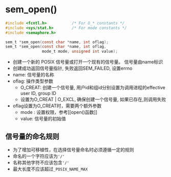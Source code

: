 # sem_open()

```c
#include <fcntl.h>           /* For O_* constants */
#include <sys/stat.h>        /* For mode constants */
#include <semaphore.h>

sem_t *sem_open(const char *name, int oflag);
sem_t *sem_open(const char *name, int oflag,
                mode_t mode, unsigned int value);
```

- 创建一个新的 POSIX 信号量或打开一个现有的信号量。 信号量由name标识
- 创建成功返回信号量指针, 失败返回SEM_FAILED, 设置errno
- name: 信号量的名称
- oflag: 操作类型参数
  - O_CREAT: 创建一个信号量, 用户id和组id分别设置为调用进程的effective user ID, group ID
  - 设置为O_CREAT | O_EXCL, 确保创建一个信号量, 如果已存在,则调用失败
- oflag设置为O_CREAT时，需要两个额外参数
  - mode : 设置权限，参考[[open()函数]] 
  - value: 信号量的初始值
  
##   信号量的命名规则

- 为了增加可移植性，在选择信号量命名时必须遵循一定的规则
- 命名的一个字符应该为`'/'`
- 名称其他字符不应该包含`'/'`
- 最大长度不应该超过`_POSIX_NAME_MAX`
